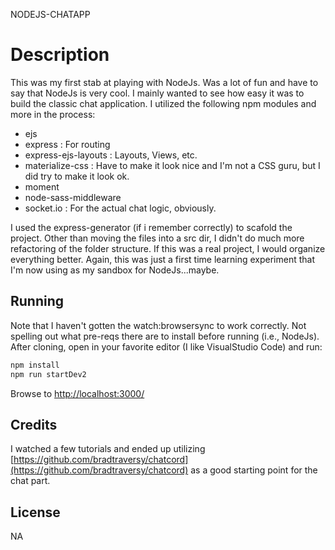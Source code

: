 NODEJS-CHATAPP

# Description

This was my first stab at playing with NodeJs.  Was a lot of fun and have to say that NodeJs is very cool.  I mainly wanted to see how easy it was to build the classic chat application.  I utilized the following npm modules and more in the process:

* ejs
* express : For routing
* express-ejs-layouts : Layouts, Views, etc.
* materialize-css : Have to make it look nice and I'm not a CSS guru, but I did try to make it look ok.
* moment
* node-sass-middleware
* socket.io : For the actual chat logic, obviously.

I used the express-generator (if i remember correctly) to scafold the project.  Other than moving the files into a src dir, I didn't do much more refactoring of the folder structure.  If this was a real project, I would organize everything better.  Again, this was just a first time learning experiment that I'm now using as my sandbox for NodeJs...maybe.

## Running

Note that I haven't gotten the watch:browsersync to work correctly.  Not spelling out what pre-reqs there are to install before running (i.e., NodeJs).  After cloning, open in your favorite editor (I like VisualStudio Code) and run:

```bash
npm install
npm run startDev2
```

Browse to [http://localhost:3000/](http://localhost:3000/)

## Credits
I watched a few tutorials and ended up utilizing [https://github.com/bradtraversy/chatcord](https://github.com/bradtraversy/chatcord) as a good starting point for the chat part.

## License
NA